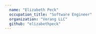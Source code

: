 ```yaml
---
  name: "Elizabeth Peck"
  occupation_title: "Software Engineer"
  organization: "Verang LLC"
  github: "elizabethpeck"
---
```

